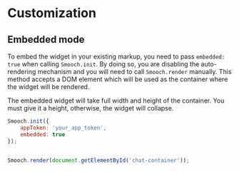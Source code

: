 # Customization

## Embedded mode

To embed the widget in your existing markup, you need to pass `embedded: true` when calling `Smooch.init`. By doing so, you are disabling the auto-rendering mechanism and you will need to call `Smooch.render` manually. This method accepts a DOM element which will be used as the container where the widget will be rendered.



<aside>
The embedded widget will take full width and height of the container.  
You must give it a height, otherwise, the widget will collapse.
</aside>


```js
Smooch.init({
    appToken: 'your_app_token',
    embedded: true
});


Smooch.render(document.getElementById('chat-container'));
```

